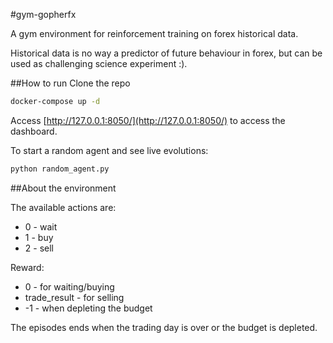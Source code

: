 #gym-gopherfx

A gym environment for reinforcement training on forex historical data.

Historical data is no way a predictor of future behaviour in forex, but can be used as challenging science experiment :).

##How to run
Clone the repo
```bash
docker-compose up -d
```

Access [http://127.0.0.1:8050/](http://127.0.0.1:8050/) to access the dashboard.


To start a random agent and see live evolutions:
```bash
python random_agent.py
```

##About the environment

The available actions are:
* 0 - wait
* 1 - buy
* 2 - sell

Reward:
* 0 - for waiting/buying
* trade_result - for selling
* -1 - when depleting the budget

The episodes ends when the trading day is over or the budget is depleted.